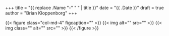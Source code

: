 +++
title = "{{ replace .Name "-" " " | title }}"
date = "{{ .Date }}"
draft = true
author = "Brian Kloppenborg"
+++

{{< figure class="col-md-4" figcaption="" >}}
  {{< img alt="" src="" >}}
  {{< img class="" alt="" src="" >}}
{{< /figure >}}
